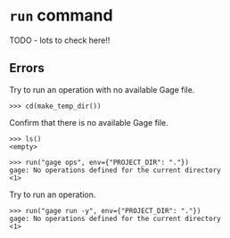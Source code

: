 # `run` command

TODO - lots to check here!!

## Errors

Try to run an operation with no available Gage file.

    >>> cd(make_temp_dir())

Confirm that there is no available Gage file.

    >>> ls()
    <empty>

    >>> run("gage ops", env={"PROJECT_DIR": "."})
    gage: No operations defined for the current directory
    <1>

Try to run an operation.

    >>> run("gage run -y", env={"PROJECT_DIR": "."})
    gage: No operations defined for the current directory
    <1>
